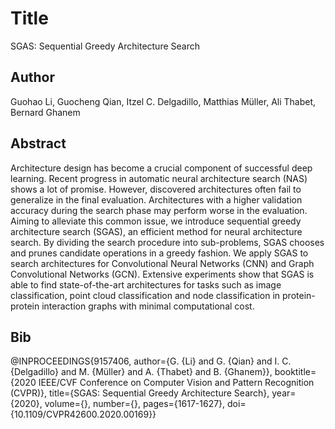 # Title
SGAS: Sequential Greedy Architecture Search

## Author
Guohao Li, Guocheng Qian, Itzel C. Delgadillo, Matthias Müller, Ali Thabet, Bernard Ghanem

## Abstract
Architecture design has become a crucial component of successful deep learning. Recent progress in automatic neural architecture search (NAS) shows a lot of promise. However, discovered architectures often fail to generalize in the final evaluation. Architectures with a higher validation accuracy during the search phase may perform worse in the evaluation. Aiming to alleviate this common issue, we introduce sequential greedy architecture search (SGAS), an efficient method for neural architecture search. By dividing the search procedure into sub-problems, SGAS chooses and prunes candidate operations in a greedy fashion. We apply SGAS to search architectures for Convolutional Neural Networks (CNN) and Graph Convolutional Networks (GCN). Extensive experiments show that SGAS is able to find state-of-the-art architectures for tasks such as image classification, point cloud classification and node classification in protein-protein interaction graphs with minimal computational cost.

## Bib
@INPROCEEDINGS{9157406,
  author={G. {Li} and G. {Qian} and I. C. {Delgadillo} and M. {Müller} and A. {Thabet} and B. {Ghanem}},
  booktitle={2020 IEEE/CVF Conference on Computer Vision and Pattern Recognition (CVPR)}, 
  title={SGAS: Sequential Greedy Architecture Search}, 
  year={2020},
  volume={},
  number={},
  pages={1617-1627},
  doi={10.1109/CVPR42600.2020.00169}}